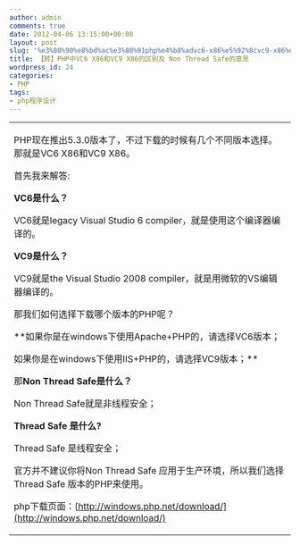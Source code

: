 ```yaml
---
author: admin
comments: true
date: 2012-04-06 13:15:00+00:00
layout: post
slug: '%e3%80%90%e8%bd%ac%e3%80%91php%e4%b8%advc6-x86%e5%92%8cvc9-x86%e7%9a%84%e5%8c%ba%e5%88%ab%e5%8f%8a-non-thread-safe%e7%9a%84%e6%84%8f%e6%80%9d'
title: 【转】PHP中VC6 X86和VC9 X86的区别及 Non Thread Safe的意思
wordpress_id: 24
categories:
- PHP
tags:
- php程序设计
---
```



<table style="table-layout:fixed; width:100%" >
<tbody >
<tr >

<td >





PHP现在推出5.3.0版本了，不过下载的时候有几个不同版本选择。那就是VC6 X86和VC9 X86。  

首先我来解答:  

  

**VC6是什么？**  

VC6就是legacy Visual Studio 6 compiler，就是使用这个编译器编译的。  

  

**VC9是什么？**  

VC9就是the Visual Studio 2008 compiler，就是用微软的VS编辑器编译的。  

  

那我们如何选择下载哪个版本的PHP呢？  

  

**如果你是在windows下使用Apache+PHP的，请选择VC6版本；  

如果你是在windows下使用IIS+PHP的，请选择VC9版本；**  

  

  

那**Non Thread Safe是什么？**  

Non Thread Safe就是非线程安全；  

  

  

**Thread Safe 是什么?**  

Thread Safe 是线程安全；  

  

官方并不建议你将Non Thread Safe 应用于生产环境，所以我们选择Thread Safe 版本的PHP来使用。  

  

php下载页面：[http://windows.php.net/download/](http://windows.php.net/download/)  








</td>
</tr>
</tbody>
</table>
  


